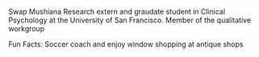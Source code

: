 Swap Mushiana
Research extern and graudate student in Clinical Psychology at the University of San Francisco. 
Member of the qualitative workgroup

Fun Facts: Soccer coach and enjoy window shopping at antique shops

